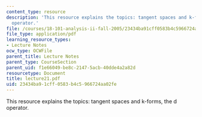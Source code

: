 ```yaml
---
content_type: resource
description: 'This resource explains the topics: tangent spaces and k-forms, the d
  operator.'
file: /courses/18-101-analysis-ii-fall-2005/23434ba91cff0583b4c5966724aa02fe_lecture21.pdf
file_type: application/pdf
learning_resource_types:
- Lecture Notes
ocw_type: OCWFile
parent_title: Lecture Notes
parent_type: CourseSection
parent_uid: f1e66049-be8c-2147-5acb-40dde4a2a82d
resourcetype: Document
title: lecture21.pdf
uid: 23434ba9-1cff-0583-b4c5-966724aa02fe
---
```

This resource explains the topics: tangent spaces and k-forms, the d operator.

